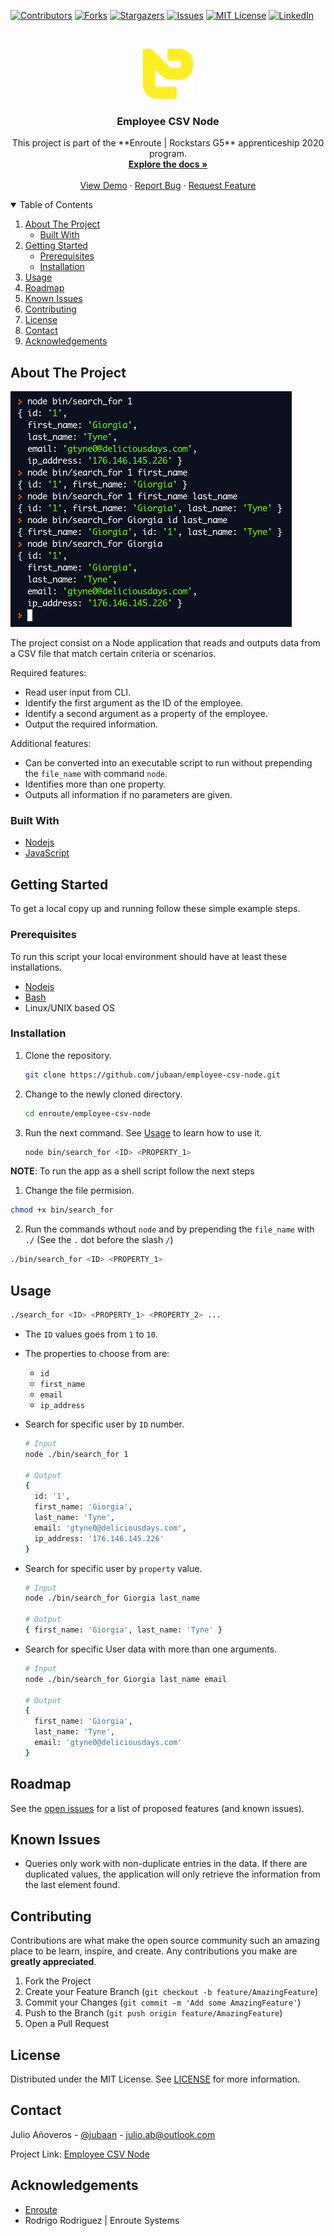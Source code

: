 [![Contributors][contributors-shield]][contributors-url]
[![Forks][forks-shield]][forks-url]
[![Stargazers][stars-shield]][stars-url]
[![Issues][issues-shield]][issues-url]
[![MIT License][license-shield]][license-url]
[![LinkedIn][linkedin-shield]][linkedin-url]

<br />
<p align="center">
  <a href="https://github.com/jubaan/employee-csv-node">
    <img src="./images/enroute.png" alt="Logo" width="80" height="80">
  </a>

  <h3 align="center">Employee CSV Node</h3>

  <p align="center">
    This project is part of the **Enroute | Rockstars G5** apprenticeship 2020 program.
    <br />
    <a href="https://github.com/jubaan/employee-csv-node"><strong>Explore the docs »</strong></a>
    <br />
    <br />
    <a href="https://repl.it/@jubaan/employee-csv-node">View Demo</a>
    ·
    <a href="https://github.com/jubaan/employee-csv-node/issues">Report Bug</a>
    ·
    <a href="https://github.com/jubaan/employee-csv-node/issues">Request Feature</a>
  </p>
</p>

<!-- TABLE OF CONTENTS -->
<details open="open">
  <summary>Table of Contents</summary>
  <ol>
    <li>
      <a href="#about-the-project">About The Project</a>
      <ul>
        <li><a href="#built-with">Built With</a></li>
      </ul>
    </li>
    <li>
      <a href="#getting-started">Getting Started</a>
      <ul>
        <li><a href="#prerequisites">Prerequisites</a></li>
        <li><a href="#installation">Installation</a></li>
      </ul>
    </li>
    <li><a href="#usage">Usage</a></li>
    <li><a href="#roadmap">Roadmap</a></li>
    <li><a href="#known-issues">Known Issues</a></li>
    <li><a href="#contributing">Contributing</a></li>
    <li><a href="#license">License</a></li>
    <li><a href="#contact">Contact</a></li>
    <li><a href="#acknowledgements">Acknowledgements</a></li>
  </ol>
</details>

<!-- ABOUT THE PROJECT -->
## About The Project

[![Product Name Screen Shot][product-screenshot]](https://repl.it/@jubaan/employee-csv-node)

The project consist on a Node application that reads and outputs data from
a CSV file that match certain criteria or scenarios.

Required features:
- Read user input from CLI.
- Identify the first argument as the ID of the employee.
- Identify a second argument as a property of the employee.
- Output the required information.

Additional features:
- Can be converted into an executable script to run without prepending 
    the `file_name` with command `node`.
- Identifies more than one property.
- Outputs all information if no parameters are given.

### Built With

* [Nodejs](https://nodejs.dev)
* [JavaScript](https://www.javascript.com)

<!-- GETTING STARTED -->
## Getting Started

To get a local copy up and running follow these simple example steps.

### Prerequisites

To run this script your local environment should have at least these
installations.
* [Nodejs](https://nodejs.dev)
* [Bash](https://www.gnu.org/software/bash)
* Linux/UNIX based OS

### Installation

1. Clone the repository.
   ```sh
   git clone https://github.com/jubaan/employee-csv-node.git
   ```
2. Change to the newly cloned directory.
   ```sh
   cd enroute/employee-csv-node
   ```
3. Run the next command. See <a href="#usage">Usage</a> to learn how to use it.
   ```sh
   node bin/search_for <ID> <PROPERTY_1>
   ```

**NOTE**: To run the app as a shell script follow the next steps

1. Change the file permision.
  ```sh
  chmod +x bin/search_for
```

2. Run the commands wthout `node` and by prepending the `file_name` with `./` 
    (See the `.` dot before the slash `/`)
  ```sh
  ./bin/search_for <ID> <PROPERTY_1>
  ```

<!-- USAGE EXAMPLES -->
## Usage

```sh
./search_for <ID> <PROPERTY_1> <PROPERTY_2> ...
```

- The `ID` values goes from `1` to `10`.
- The properties to choose from are:
  - `id`
  - `first_name`
  - `email`
  - `ip_address`

- Search for specific user by `ID` number.
  ```sh
  # Input
  node ./bin/search_for 1

  # Output
  {
    id: '1',
    first_name: 'Giorgia',
    last_name: 'Tyne',
    email: 'gtyne0@deliciousdays.com',
    ip_address: '176.146.145.226'
  }
  ```

- Search for specific user by `property` value.
  ```sh
  # Input
  node ./bin/search_for Giorgia last_name

  # Output 
  { first_name: 'Giorgia', last_name: 'Tyne' }
  ```

- Search for specific User data with more than one arguments.
  ```sh
  # Input
  node ./bin/search_for Giorgia last_name email

  # Output 
  {
    first_name: 'Giorgia',
    last_name: 'Tyne',
    email: 'gtyne0@deliciousdays.com'
  }
  ```

<!-- ROADMAP -->
## Roadmap

See the [open issues](https://github.com/jubaan/employee-csv-node/issues) for a list of proposed features (and known issues).

<!-- KNOWN ISSUES -->
## Known Issues

- Queries only work with non-duplicate entries in the data. If there are duplicated 
    values, the application will only retrieve the information from the last 
    element found.

<!-- CONTRIBUTING -->
## Contributing

Contributions are what make the open source community such an amazing place to 
be learn, inspire, and create. Any contributions you make are 
**greatly appreciated**.

1. Fork the Project
2. Create your Feature Branch (`git checkout -b feature/AmazingFeature`)
3. Commit your Changes (`git commit -m 'Add some AmazingFeature'`)
4. Push to the Branch (`git push origin feature/AmazingFeature`)
5. Open a Pull Request

<!-- LICENSE -->
## License

Distributed under the MIT License. See [LICENSE](./MIT_LICENSE.md) for more information.

<!-- CONTACT -->
## Contact

Julio Añoveros - [@jubaan](https://www.linkedin.com/in/jubaan) - julio.ab@outlook.com

Project Link: [Employee CSV Node](https://github.com/jubaan/epmloyee-csv-node)



<!-- ACKNOWLEDGEMENTS -->
## Acknowledgements
* [Enroute](https://www.enroutesystems.com)
* Rodrigo Rodriguez | Enroute Systems

<!-- MARKDOWN LINKS & IMAGES -->
<!-- https://www.markdownguide.org/basic-syntax/#reference-style-links -->
[contributors-shield]: https://img.shields.io/github/contributors/jubaan/employee-csv-node.svg?style=for-the-badge
[contributors-url]: https://github.com/jubaan/employee-csv-node/graphs/contributors
[forks-shield]: https://img.shields.io/github/forks/jubaan/employee-csv-node.svg?style=for-the-badge
[forks-url]: https://github.com/jubaan/employee-csv-node/network/members
[stars-shield]: https://img.shields.io/github/stars/jubaan/employee-csv-node.svg?style=for-the-badge
[stars-url]: https://github.com/jubaan/employee-csv-node/stargazers
[issues-shield]: https://img.shields.io/github/issues/jubaan/employee-csv-node.svg?style=for-the-badge
[issues-url]: https://github.com/jubaan/employee-csv-node/issues
[license-shield]: https://img.shields.io/github/license/jubaan/employee-csv-node.svg?style=for-the-badge
[license-url]: https://github.com/jubaan/employee-csv-node/blob/master/LICENSE.txt
[linkedin-shield]: https://img.shields.io/badge/-LinkedIn-black.svg?style=for-the-badge&logo=linkedin&colorB=555
[linkedin-url]: https://linkedin.com/in/jubaan
[product-screenshot]: ./images/screenshot.png
